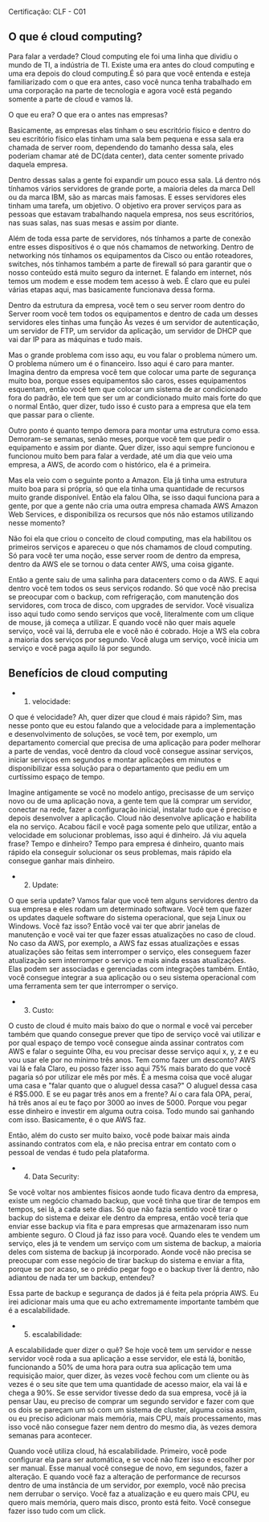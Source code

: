 Certificação: CLF - C01


## O que é cloud computing?

Para falar a verdade? Cloud computing ele foi uma linha que dividiu o mundo de TI, a indústria de TI. Existe uma era antes do cloud computing e uma era depois do cloud computing.É só para que você entenda e esteja familiarizado com o que era antes, caso você nunca tenha trabalhado em uma corporação na parte de tecnologia e agora você está pegando somente a parte de cloud e vamos lá.

O que eu era? O que era o antes nas empresas?

Basicamente, as empresas elas tinham o seu escritório físico e dentro do seu escritório físico elas tinham uma sala bem pequena e essa sala era chamada de server room, dependendo do tamanho dessa sala, eles poderiam chamar até de DC(data center), data center somente privado daquela empresa.

Dentro dessas salas a gente foi expandir um pouco essa sala. Lá dentro nós tínhamos vários servidores de grande porte, a maioria deles da marca Dell ou da marca IBM, são as marcas mais famosas. E esses servidores eles tinham uma tarefa, um objetivo. O objetivo era prover serviços para as pessoas que estavam trabalhando naquela empresa, nos seus escritórios, nas suas salas, nas suas mesas e assim por diante.

Além de toda essa parte de servidores, nós tínhamos a parte de conexão entre esses dispositivos é o que nós chamamos de networking. Dentro de networking nós tínhamos os equipamentos da Cisco ou então roteadores, switches, nós tínhamos também a parte de firewall só para garantir que o nosso conteúdo está muito seguro da internet. E falando em internet, nós temos um modem e esse modem tem acesso à web. É claro que eu pulei várias etapas aqui, mas basicamente funcionava dessa forma.

Dentro da estrutura da empresa, você tem o seu server room dentro do Server room você tem todos os equipamentos e dentro de cada um desses servidores eles tinhas uma função Às vezes é um servidor de autenticação, um servidor de FTP, um servidor da aplicação, um servidor de DHCP que vai dar IP para as máquinas e tudo mais.

Mas o grande problema com isso aqu, eu vou falar o problema número um. O problema número um é o financeiro. Isso aqui é caro para manter. Imagina dentro da empresa você tem que colocar uma parte de segurança muito boa, porque esses equipamentos são caros, esses equipamentos esquentam, então você tem que colocar um sistema de ar condicionado fora do padrão, ele tem que ser um ar condicionado muito mais forte do que o normal Então, quer dizer, tudo isso é custo para a empresa que ela tem que passar para o cliente.

Outro ponto é quanto tempo demora para montar uma estrutura como essa. Demoram-se semanas, senão meses, porque você tem que pedir o equipamento e assim por diante. Quer dizer, isso aqui sempre funcionou e funcionou muito bem para falar a verdade, até um dia que veio uma empresa, a AWS, de acordo com o histórico, ela é a primeira.

Mas ela veio com o seguinte ponto a Amazon. Ela já tinha uma estrutura muito boa para si própria, só que ela tinha uma quantidade de recursos muito grande disponível. Então ela falou Olha, se isso daqui funciona para a gente, por que a gente não cria uma outra empresa chamada AWS Amazon Web Services, e disponibiliza os recursos que nós não estamos utilizando nesse momento?

Não foi ela que criou o conceito de cloud computing, mas ela habilitou os primeiros serviços e apareceu o que nós chamamos de cloud computing. Só para você ter uma noção, esse server room de dentro da empresa, dentro da AWS ele se tornou o data center AWS, uma coisa gigante.

Então a gente saiu de uma salinha para datacenters como o da AWS. E aqui dentro você tem todos os seus serviços rodando. Só que você não precisa se preocupar com o backup, com refrigeração, com manutenção dos servidores, com troca de disco, com upgrades de servidor. Você visualiza isso aqui tudo como sendo serviços que você, literalmente com um clique de mouse, já começa a utilizar. E quando você não quer mais aquele serviço, você vai lá, derruba ele e você não é cobrado. Hoje a WS ela cobra a maioria dos serviços por segundo. Você aluga um serviço, você inicia um serviço e você paga aquilo lá por segundo.


## Benefícios de cloud computing


* 1. velocidade:

O que é velocidade? Ah, quer dizer que cloud é mais rápido? Sim, mas nesse ponto que eu estou falando que a velocidade para a implementação e desenvolvimento de soluções, se você tem, por exemplo, um departamento comercial que precisa de uma aplicação para poder melhorar a parte de vendas, você dentro da cloud você consegue assinar serviços, iniciar serviços em segundos e montar aplicações em minutos e disponibilizar essa solução para o departamento que pediu em um curtíssimo espaço de tempo.

Imagine antigamente se você no modelo antigo, precisasse de um serviço novo ou de uma aplicação nova, a gente tem que lá comprar um servidor, conectar na rede, fazer a configuração inicial, instalar tudo que é preciso e depois desenvolver a aplicação. Cloud não desenvolve aplicação e habilita ela no serviço. Acabou fácil e você paga somente pelo que utilizar, então a velocidade em solucionar problemas, isso aqui é dinheiro. Já viu aquela frase? Tempo e dinheiro? Tempo para empresa é dinheiro, quanto mais rápido ela conseguir solucionar os seus problemas, mais rápido ela consegue ganhar mais dinheiro.

* 2. Update:

O que seria update? Vamos falar que você tem alguns servidores dentro da sua empresa e eles rodam um determinado software. Você tem que fazer os updates daquele software do sistema operacional, que seja Linux ou Windows. Você faz isso? Então você vai ter que abrir janelas de manutenção e você vai ter que fazer essas atualizações no caso de cloud. No caso da AWS, por exemplo, a AWS faz essas atualizações e essas atualizações são feitas sem interromper o serviço, eles conseguem fazer atualização sem interromper o serviço e mais ainda essas atualizações. Elas podem ser associadas e gerenciadas com integrações também. Então, você consegue integrar a sua aplicação ou o seu sistema operacional com uma ferramenta sem ter que interromper o serviço.

* 3. Custo:

O custo de cloud é muito mais baixo do que o normal e você vai perceber também que quando consegue prever que tipo de serviço você vai utilizar e por qual espaço de tempo você consegue ainda assinar contratos com AWS e falar o seguinte Olha, eu vou precisar desse serviço aqui x, y, z e eu vou usar ele por no mínimo três anos. Tem como fazer um desconto? AWS vai lá e fala Claro, eu posso fazer isso aqui 75% mais barato do que você pagaria só por utilizar ele mês por mês. É a mesma coisa que você alugar uma casa e "falar quanto que o aluguel dessa casa?" O aluguel dessa casa é R$5.000.  E se eu pagar três anos em a frente? Aí o cara fala OPA, peraí, há três anos aí eu te faço por 3000 ao inves de 5000.
Porque vou pegar esse dinheiro e investir em alguma outra coisa. Todo mundo sai ganhando com isso. Basicamente, é o que AWS faz.

Então, além do custo ser muito baixo, você pode baixar mais ainda assinando contratos com ela, e não precisa entrar em contato com o pessoal de vendas é tudo pela plataforma.


* 4. Data Security:

Se você voltar nos ambientes físicos aonde tudo ficava dentro da empresa, existe um negócio chamado backup, que você tinha que tirar de tempos em tempos, sei lá, a cada sete dias. Só que não fazia sentido você tirar o backup do sistema e deixar ele dentro da empresa, então você teria que enviar esse backup via fita e para empresas que armazenaram isso num ambiente seguro. O Cloud já faz isso para você. Quando eles te vendem um serviço, eles já te vendem um serviço com um sistema de backup, a maioria deles com sistema de backup já incorporado. Aonde você não precisa se preocupar com esse negócio de tirar backup do sistema e enviar a fita, porque se por acaso, se o prédio pegar fogo e o backup tiver lá dentro, não adiantou de nada ter um backup, entendeu?

Essa parte de backup e segurança de dados já é feita pela própria AWS. Eu irei adicionar mais uma que eu acho extremamente importante também que é a escalabilidade.

* 5.  escalabilidade:

A escalabilidade quer dizer o quê? Se hoje você tem um servidor e nesse servidor você roda a sua aplicação a esse servidor, ele está lá, bonitão, funcionando a 50% de uma hora para outra sua aplicação tem uma requisição maior, quer dizer, às vezes você fechou com um cliente ou às vezes é o seu site que tem uma quantidade de acesso maior, ela vai lá e chega a 90%. Se esse servidor tivesse dedo da sua empresa, você já ia pensar Uau, eu preciso de comprar um segundo servidor e fazer com que os dois se pareçam um só com um sistema de cluster, alguma coisa assim, ou eu preciso adicionar mais memória, mais CPU, mais processamento, mas isso você não consegue fazer nem dentro do mesmo dia, às vezes demora semanas para acontecer.

Quando você utiliza cloud, há escalabilidade. Primeiro, você pode configurar ela para ser automática, e se você não fizer isso e escolher por ser manual. Esse manual você consegue de novo, em segundos, fazer a alteração. E quando você faz a alteração de performance de recursos dentro de uma instância de um servidor, por exemplo, você não precisa nem derrubar o serviço. Você faz a atualização e eu quero mais CPU, eu quero mais memória, quero mais disco, pronto está feito. Você consegue fazer isso tudo com um click.



